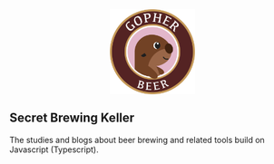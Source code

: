 <div style="display: flex; width: 100%; align-items:center; justify-content: center;">
	<img src="./static/icons/gopherBeerLogo.png"
	     alt="Gopher beer icon"
	     height="150"/>
</div>

## Secret Brewing Keller

The studies and blogs about beer brewing and related tools build on Javascript (Typescript).


